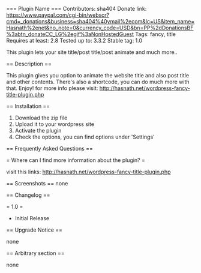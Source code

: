 === Plugin Name ===
Contributors: sha404
Donate link: https://www.paypal.com/cgi-bin/webscr?cmd=_donations&business=sha404%40ymail%2ecom&lc=US&item_name=Hasnath%2enet&no_note=0&currency_code=USD&bn=PP%2dDonationsBF%3abtn_donateCC_LG%2egif%3aNonHostedGuest
Tags: fancy, title
Requires at least: 2.8
Tested up to: 3.3.2
Stable tag: 1.0

This plugin lets your site title/post title/post animate and much more..

== Description ==

This plugin gives you option to animate the website title and also post title and other contents.
There's also a shortcode, you can do much more with that. Enjoy!
for more info please visit: http://hasnath.net/wordpress-fancy-title-plugin.php

== Installation ==

1. Download the zip file
2. Upload it to your wordpress site
3. Activate the plugin
4. Check the options, you can find options under 'Settings'

== Frequently Asked Questions ==

= Where can I find more information about the plugin? =

visit this links: http://hasnath.net/wordpress-fancy-title-plugin.php

== Screenshots ==
none


== Changelog ==

= 1.0 =
* Initial Release



== Upgrade Notice ==

none

== Arbitrary section ==

none